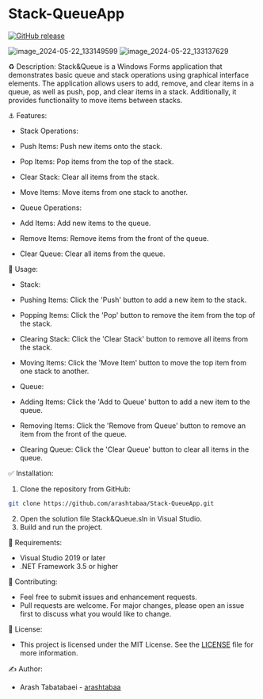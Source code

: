 # Stack-QueueApp

[![GitHub release](https://img.shields.io/github/release/arashtabaa/Stack-QueueApp?style=flat-square)](https://github.com/arashtabaa/Stack-QueueApp/releases/latest)

![image_2024-05-22_133149599](https://github.com/arashtabaa/Stack-QueueApp/assets/153722318/8a1f7eb8-ab21-48eb-9821-cfc9b64c3850)
![image_2024-05-22_133137629](https://github.com/arashtabaa/Stack-QueueApp/assets/153722318/934994ed-9931-4db0-9cda-9816797a2e47)

♻️ Description:
Stack&Queue is a Windows Forms application that demonstrates basic queue and stack operations using graphical interface elements. The application allows users to add, remove, and clear items in a queue, as well as push, pop, and clear items in a stack. Additionally, it provides functionality to move items between stacks.

⚓ Features:

- Stack Operations:
- Push Items: Push new items onto the stack.
- Pop Items: Pop items from the top of the stack.
- Clear Stack: Clear all items from the stack.
- Move Items: Move items from one stack to another.

- Queue Operations:
- Add Items: Add new items to the queue.
- Remove Items: Remove items from the front of the queue.
- Clear Queue: Clear all items from the queue.

💎 Usage:

- Stack:
- Pushing Items: Click the 'Push' button to add a new item to the stack.
- Popping Items: Click the 'Pop' button to remove the item from the top of the stack.
- Clearing Stack: Click the 'Clear Stack' button to remove all items from the stack.
- Moving Items: Click the 'Move Item' button to move the top item from one stack to another.

- Queue:
- Adding Items: Click the 'Add to Queue' button to add a new item to the queue.
- Removing Items: Click the 'Remove from Queue' button to remove an item from the front of the queue.
- Clearing Queue: Click the 'Clear Queue' button to clear all items in the queue.


✅ Installation:
1. Clone the repository from GitHub:
```sh
git clone https://github.com/arashtabaa/Stack-QueueApp.git
```
2. Open the solution file Stack&Queue.sln in Visual Studio.
3. Build and run the project.

💫 Requirements:
- Visual Studio 2019 or later
- .NET Framework 3.5 or higher

📍 Contributing:
- Feel free to submit issues and enhancement requests.
- Pull requests are welcome. For major changes, please open an issue first to discuss what you would like to change.

🪪 License:
- This project is licensed under the MIT License. See the [LICENSE](https://github.com/arashtabaa/Stack-QueueApp/tree/main?tab=MIT-1-ov-file#) file for more information.

✍️ Author:
- Arash Tabatabaei - [arashtabaa](https://github.com/arashtabaa)
